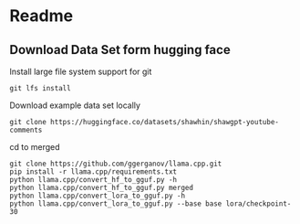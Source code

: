 # Readme


## Download Data Set form hugging face

Install large file system support for git
```shell
git lfs install

```

Download example data set locally

```shell
git clone https://huggingface.co/datasets/shawhin/shawgpt-youtube-comments
```

cd to merged

```shell
git clone https://github.com/ggerganov/llama.cpp.git
pip install -r llama.cpp/requirements.txt
python llama.cpp/convert_hf_to_gguf.py -h
python llama.cpp/convert_hf_to_gguf.py merged
python llama.cpp/convert_lora_to_gguf.py -h
python llama.cpp/convert_lora_to_gguf.py --base base lora/checkpoint-30
```